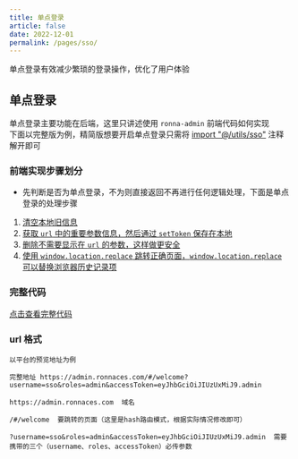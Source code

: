 ```yaml
---
title: 单点登录
article: false
date: 2022-12-01
permalink: /pages/sso/
---
```


单点登录有效减少繁琐的登录操作，优化了用户体验

## 单点登录

单点登录主要功能在后端，这里只讲述使用 `ronna-admin` 前端代码如何实现  
下面以完整版为例，精简版想要开启单点登录只需将 [import "@/utils/sso"](https://github.com/ronnaces/ronna-admin/blob/main/src/router/index.ts#L1) 注释解开即可

### 前端实现步骤划分

- 先判断是否为单点登录，不为则直接返回不再进行任何逻辑处理，下面是单点登录的处理步骤

1. [清空本地旧信息](https://github.com/ronnaces/ronna-admin/blob/main/src/utils/sso.ts#L37)
2. [ 获取 `url` 中的重要参数信息，然后通过 `setToken` 保存在本地](https://github.com/ronnaces/ronna-admin/blob/main/src/utils/sso.ts#L40)
3. [删除不需要显示在 `url` 的参数，这样做更安全](https://github.com/ronnaces/ronna-admin/blob/main/src/utils/sso.ts#L43-L44)
4. [使用 `window.location.replace` 跳转正确页面，`window.location.replace` 可以替换浏览器历史记录项](https://github.com/ronnaces/ronna-admin/blob/main/src/utils/sso.ts#L55)

### 完整代码

[点击查看完整代码](https://github.com/ronnaces/ronna-admin/blob/main/src/utils/sso.ts)

### url 格式

```
以平台的预览地址为例

完整地址 https://admin.ronnaces.com/#/welcome?username=sso&roles=admin&accessToken=eyJhbGciOiJIUzUxMiJ9.admin

https://admin.ronnaces.com  域名

/#/welcome  要跳转的页面（这里是hash路由模式，根据实际情况修改即可）

?username=sso&roles=admin&accessToken=eyJhbGciOiJIUzUxMiJ9.admin  需要携带的三个（username、roles、accessToken）必传参数
```